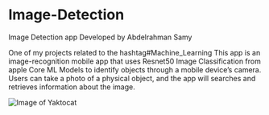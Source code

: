 # Image-Detection
Image Detection app
Developed by Abdelrahman Samy

One of my projects related to the hashtag#Machine_Learning
This app is an image-recognition mobile app that uses Resnet50 Image Classification from apple Core ML Models to identify objects through a mobile device’s camera. Users can take a photo of a physical object, and the app will searches and retrieves information about the image.

![Image of Yaktocat](https://github.com/dev-samy/Image-Detection/blob/master/images/ezgif.com-apng-to-gif.gif)
